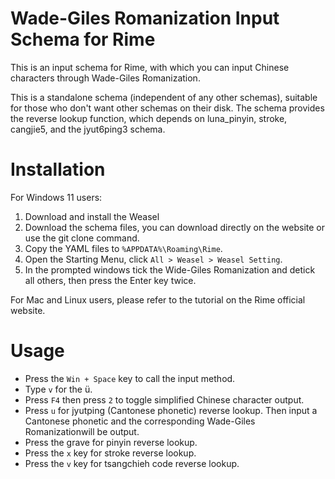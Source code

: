 # Wade-Giles Romanization Input Schema for Rime
This is an input schema for Rime, with which you can input Chinese characters through Wade-Giles Romanization.

This is a standalone schema (independent of any other schemas), suitable for those who don't want other schemas on their disk.
The schema provides the reverse lookup function, which depends on luna_pinyin, stroke, cangjie5, and the jyut6ping3 schema.
# Installation
For Windows 11 users:
1. Download and install the Weasel
1. Download the schema files, you can download directly on the website or use the git clone command.
1. Copy the YAML files to `%APPDATA%\Roaming\Rime`.
1. Open the Starting Menu, click `All > Weasel > Weasel Setting`.
1. In the prompted windows tick the Wide-Giles Romanization and detick all others, then press the Enter key twice.

For Mac and Linux users, please refer to the tutorial on the Rime official website.

# Usage
- Press the `Win + Space` key to call the input method.
- Type `v` for the ü.
- Press `F4` then press `2` to toggle simplified Chinese character output.
- Press `u` for jyutping (Cantonese phonetic) reverse lookup. Then input a Cantonese phonetic and the corresponding Wade-Giles Romanizationwill be output.
- Press the grave for pinyin reverse lookup.
- Press the `x` key for stroke reverse lookup.
- Press the `v` key for tsangchieh code reverse lookup.
